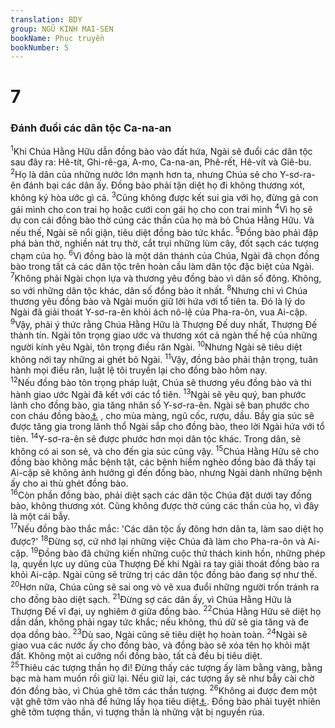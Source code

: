 ```yaml
---
translation: BDY
group: NGŨ KINH MAI-SEN
bookName: Phục truyền 
bookNumber: 5
---
```


<div class="title"><h1>7</h1><h3>Đánh đuổi các dân tộc Ca-na-an</h3></div>
<span class="verse phu_7_1"><sup>1</sup>Khi Chúa Hằng Hữu dẫn đồng bào vào đất hứa, Ngài sẽ đuổi các dân tộc sau đây ra: Hê-tít, Ghi-rê-ga, A-mo, Ca-na-an, Phê-rết, Hê-vít và Giê-bu. </span>
<span class="verse phu_7_2"><sup>2</sup>Họ là dân của những nước lớn mạnh hơn ta, nhưng Chúa sẽ cho Y-sơ-ra-ên đánh bại các dân ấy. Đồng bào phải tận diệt họ đi không thương xót, không ký hòa ước gì cả. </span>
<span class="verse phu_7_3"><sup>3</sup>Cũng không được kết sui gia với họ, đừng gả con gái mình cho con trai họ hoặc cưới con gái họ cho con trai mình </span>
<span class="verse phu_7_4"><sup>4</sup>Vì họ sẽ dụ con cái đồng bào thờ cúng các thần của họ mà bỏ Chúa Hằng Hữu. Và nếu thế, Ngài sẽ nổi giận, tiêu diệt đồng bào tức khắc. </span>
<span class="verse phu_7_5"><sup>5</sup>Đồng bào phải đập phá bàn thờ, nghiền nát trụ thờ, cắt trụi những lùm cây, đốt sạch các tượng chạm của họ. </span>
<span class="verse phu_7_6"><sup>6</sup>Vì đồng bào là một dân thánh của Chúa, Ngài đã chọn đồng bào trong tất cả các dân tộc trên hoàn cầu làm dân tộc đặc biệt của Ngài. </span>
<span class="verse phu_7_7"><sup>7</sup>Không phải Ngài chọn lựa và thương yêu đồng bào vì dân số đông. Không, so với những dân tộc khác, dân số đồng bào ít nhất. </span>
<span class="verse phu_7_8"><sup>8</sup>Nhưng chỉ vì Chúa thương yêu đồng bào và Ngài muốn giữ lời hứa với tổ tiên ta. Đó là lý do Ngài đã giải thoát Y-sơ-ra-ên khỏi ách nô-lệ của Pha-ra-ôn, vua Ai-cập. </span>
<span class="verse phu_7_9"><sup>9</sup>Vậy, phải ý thức rằng Chúa Hằng Hữu là Thượng Đế duy nhất, Thượng Đế thành tín. Ngài tôn trọng giao ước và thương xót cả ngàn thế hệ của những người kính yêu Ngài, tôn trọng điều răn Ngài. </span>
<span class="verse phu_7_10"><sup>10</sup>Nhưng Ngài sẽ tiêu diệt không nới tay những ai ghét bỏ Ngài. </span>
<span class="verse phu_7_11"><sup>11</sup>Vậy, đồng bào phải thận trọng, tuân hành mọi điều răn, luật lệ tôi truyền lại cho đồng bào hôm nay.<br/></span>
<span class="verse phu_7_12"><sup>12</sup>Nếu đồng bào tôn trọng pháp luật, Chúa sẽ thương yêu đồng bào và thi hành giao ước Ngài đã kết với các tổ tiên. </span>
<span class="verse phu_7_13"><sup>13</sup>Ngài sẽ yêu quý, ban phước lành cho đồng bào, gia tăng nhân số Y-sơ-ra-ên. Ngài sẽ ban phước cho con cháu đồng bào<a href="#" data-toggle="tooltip" data-placement="bottom" title="Nt chúc phước cho quả của thân thể và của đất đai">⚓</a> , cho mùa màng, ngũ cốc, rượu, dầu. Bầy gia súc sẽ được tăng gia trong lãnh thổ Ngài sắp cho đồng bào, theo lời Ngài hứa với tổ tiên. </span>
<span class="verse phu_7_14"><sup>14</sup>Y-sơ-ra-ên sẽ được phước hơn mọi dân tộc khác. Trong dân, sẽ không có ai son sẻ, và cho đến gia súc cũng vậy. </span>
<span class="verse phu_7_15"><sup>15</sup>Chúa Hằng Hữu sẽ cho đồng bào không mắc bệnh tật, các bệnh hiểm nghèo đồng bào đã thấy tại Ai-cập sẽ không ảnh hưởng gì đến đồng bào, nhưng Ngài dành những bệnh ấy cho ai thù ghét đồng bào.<br/></span>
<span class="verse phu_7_16"><sup>16</sup>Còn phần đồng bào, phải diệt sạch các dân tộc Chúa đặt dưới tay đồng bào, không thương xót. Cũng không được thờ cúng các thần của họ, vì đây là một cái bẫy.<br/></span>
<span class="verse phu_7_17"><sup>17</sup>Nếu đồng bào thắc mắc: &#39;Các dân tộc ấy đông hơn dân ta, làm sao diệt họ được?&#39; </span>
<span class="verse phu_7_18"><sup>18</sup>Đừng sợ, cứ nhớ lại những việc Chúa đã làm cho Pha-ra-ôn và Ai-cập. </span>
<span class="verse phu_7_19"><sup>19</sup>Đồng bào đã chứng kiến những cuộc thử thách kinh hồn, những phép lạ, quyền lực uy dũng của Thượng Đế khi Ngài ra tay giải thoát đồng bào ra khỏi Ai-cập. Ngài cũng sẽ trừng trị các dân tộc đồng bào đang sợ như thế. </span>
<span class="verse phu_7_20"><sup>20</sup>Hơn nữa, Chúa cũng sẽ sai ong vò vẽ xua đuổi những người trốn tránh ra cho đồng bào diệt sạch. </span>
<span class="verse phu_7_21"><sup>21</sup>Đừng sợ các dân ấy, vì Chúa Hằng Hữu là Thượng Đế vĩ đại, uy nghiêm ở giữa đồng bào. </span>
<span class="verse phu_7_22"><sup>22</sup>Chúa Hằng Hữu sẽ diệt họ dần dần, không phải ngay tức khắc; nếu không, thú dữ sẽ gia tăng và đe dọa dồng bào. </span>
<span class="verse phu_7_23"><sup>23</sup>Dù sao, Ngài cũng sẽ tiêu diệt họ hoàn toàn. </span>
<span class="verse phu_7_24"><sup>24</sup>Ngài sẽ giao vua các nước ấy cho đồng bào, và đồng bào sẽ xóa tên họ khỏi mặt đất. Không một ai cưỡng nổi đồng bào, tất cả đều bị tiêu diệt.<br/></span>
<span class="verse phu_7_25"><sup>25</sup>Thiêu các tượng thần họ đi! Đừng thấy các tượng ấy làm bằng vàng, bằng bạc mà ham muốn rồi giữ lại. Nếu giữ lại, các tượng ấy sẽ như bẫy cài chờ đón đồng bào, vì Chúa ghê tởm các thần tượng. </span>
<span class="verse phu_7_26"><sup>26</sup>Không ai được đem một vật ghê tởm vào nhà để hứng lấy họa tiêu diệt<a href="#" data-toggle="tooltip" data-placement="bottom" title="(hay) để bị nguyền rủa cho tiêu diệt như các thần tượng bị nguyền rủa">⚓</a>. Đồng bào phải tuyệt nhiên ghê tởm tượng thần, vì tượng thần là những vật bị nguyền rủa.</span>
